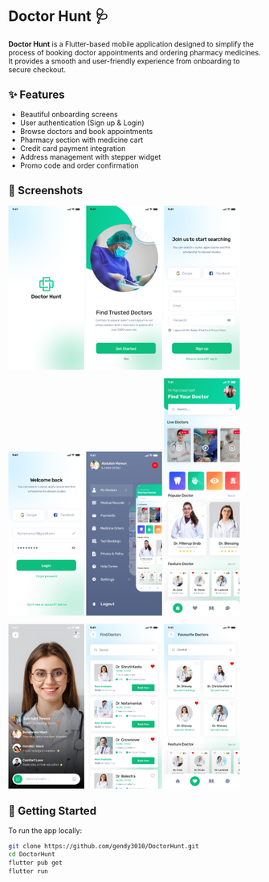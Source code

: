 # Doctor Hunt 🩺

**Doctor Hunt** is a Flutter-based mobile application designed to simplify the process of booking doctor appointments and ordering pharmacy medicines. It provides a smooth and user-friendly experience from onboarding to secure checkout.

## ✨ Features

- Beautiful onboarding screens
- User authentication (Sign up & Login)
- Browse doctors and book appointments
- Pharmacy section with medicine cart
- Credit card payment integration
- Address management with stepper widget
- Promo code and order confirmation

## 📸 Screenshots

<p float="left">
  <img src="assets/images/screenshots/01_Splash%20screen.jpg" width="30%" />
  <img src="assets/images/screenshots/02_Onboarding%20screen-01%20(1).jpg" width="30%" />
  <img src="assets/images/screenshots/16_Sign%20up%20screen.jpg" width="30%" />
</p>

<p float="left">
  <img src="assets/images/screenshots/17_Login%20screen-01.jpg" width="30%" />
  <img src="assets/images/screenshots/menu_screen.jpg" width="30%" />
  <img src="assets/images/screenshots/05_Homescreen.jpg" width="30%" />
</p>

<p float="left">
  <img src="assets/images/screenshots/06_DoctorLiveChatscreen.jpg" width="30%" />
  <img src="assets/images/screenshots/07_Finddoctorsscreen.jpg" width="30%" />
  <img src="assets/images/screenshots/11_Favouritedoctorsscreen.jpg" width="30%" />
</p>





## 🚀 Getting Started

To run the app locally:

```bash
git clone https://github.com/gendy3010/DoctorHunt.git
cd DoctorHunt
flutter pub get
flutter run
